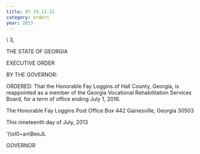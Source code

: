 ```yaml
---
title: 07.19.13.32
category: orders
year: 2013
---
```

 

\\  3,

THE STATE OF GEORGIA

EXECUTIVE ORDER

BY THE GOVERNOR:

ORDERED: That the Honorable Fay Loggins of Hall County, Georgia, is
reappointed as a member of the Georgia Vocational Rehabilitation
Services Board, for a term of office ending July 1, 2016.

The Honorable Fay Loggins
Post Office Box 442
Gainesville, Georgia 30503

This nineteenth day of July, 2013

‘(\oI0~a»\BeoJL

GOVERNOR

